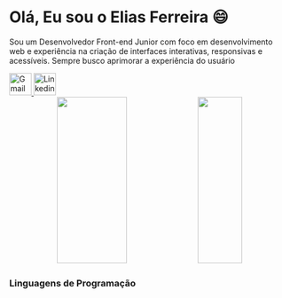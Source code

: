 # Olá, Eu sou o Elias Ferreira 😄

Sou um Desenvolvedor Front-end Junior com foco em desenvolvimento web e experiência na criação de interfaces interativas, responsivas e acessíveis. Sempre busco aprimorar a experiência do usuário 

<div align="left" >
  <a href="mailto:eliasferreiraoficial14@gmail.com" target="_blank" > <img height="40" src="https://img.shields.io/badge/Gmail-D14836?style=for-the-badge&logo=gmail&logoColor=white" alt="Gmail" /> </a>
  <a href="https://www.linkedin.com/in/elias-ferreira-4404b9224/" target="_blank" > <img height="40" src="https://img.shields.io/badge/LinkedIn-0077B5?style=for-the-badge&logo=linkedin&logoColor=white" alt="Linkedin" /> </a>
</div>

<div align="center">  
  <img width="50%" height="300x" src="https://github-readme-stats.vercel.app/api?username=Elias-Vasconcelos&show_icons=true&theme=dracula" /> 
  <img width="40%" height="300px" src="https://github-readme-stats.vercel.app/api/top-langs/?username=Elias-Vasconcelos&layout=compact&theme=dracula" />
</div>

### Linguagens de Programação
